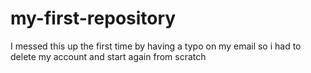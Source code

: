 # my-first-repository

I messed this up the first time by having a typo on my email so i had to delete my account and start again from scratch 
